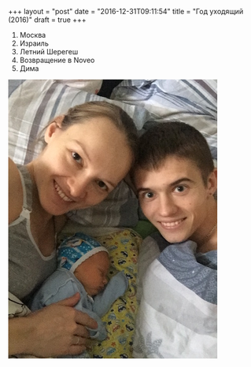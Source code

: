 +++
layout = "post"
date = "2016-12-31T09:11:54"
title = "Год уходящий (2016)"
draft = true
+++

1. Москва
2. Израиль
3. Летний Шерегеш
4. Возвращение в Noveo
5. Дима


![image](/post/2016/12/review-2016.jpg)